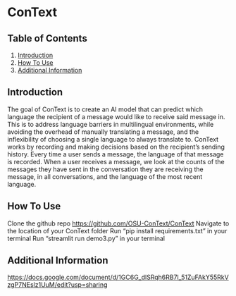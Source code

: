 # ConText

## Table of Contents
1. [Introduction](#introduction)
2. [How To Use](#howToUse)
3. [Additional Information](#handoffDocumentation)

## Introduction <a name="introduction"></a>
The goal of ConText is to create an AI model that can predict which language the recipient of a message would like to receive said message in. This is to address language barriers in multilingual environments, while avoiding the overhead of manually translating a message, and the inflexibility of choosing a single language to always translate to. ConText works by recording and making decisions based on the recipient’s sending history.  Every time a user sends a message, the language of that message is recorded. When a user receives a message, we look at the counts of the messages they have sent in the conversation they are receiving the message, in all conversations, and the language of the most recent language.  

## How To Use <a name="howToUse"></a>
Clone the github repo https://github.com/OSU-ConText/ConText 
Navigate to the location of your ConText folder
Run “pip install requirements.txt” in your terminal
Run “streamlit run demo3.py” in your terminal

## Additional Information <a name="handoffDocumentation"></a>
https://docs.google.com/document/d/1GC6G_dlSRqh6RB7l_51ZuFAkY55RkVzgP7NEslz1UuM/edit?usp=sharing


